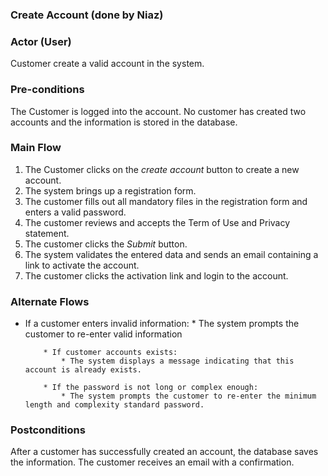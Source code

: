 ### Create Account (done by Niaz)

### Actor (User)
Customer create a valid account in the system.

### Pre-conditions
The Customer is logged into the account. No customer has created two accounts and the information is stored in the database. 

### Main Flow
1. The Customer clicks on the *create account* button to create a new account.
2. The system brings up a registration form.
3. The customer fills out all mandatory files in the registration form and enters a valid password. 
4. The customer reviews and accepts the Term of Use and Privacy statement.
5. The customer clicks the *Submit* button.
6. The system validates the entered data and sends an email containing a link to activate the account.
7. The customer clicks the activation link and login to the account.

### Alternate Flows

* If a customer enters invalid information:
              * The system prompts the customer to re-enter valid information
              
          * If customer accounts exists:
              * The system displays a message indicating that this account is already exists. 
              
          * If the password is not long or complex enough:
              * The system prompts the customer to re-enter the minimum length and complexity standard password. 

### Postconditions
After a customer has successfully created an account, the database saves the information. The customer receives an email with a confirmation. 


